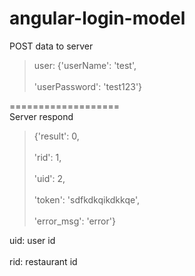 angular-login-model
===================
POST data to server<br />  

>  user: {'userName': 'test',<br />  
>         'userPassword': 'test123'}

===================          
Server respond <br />   
>{'result': 0,<br />  
>  'rid': 1,<br />  
  'uid': 2,<br />  
  'token': 'sdfkdkqikdkkqe',<br />  
  'error_msg': 'error'}<br />  

uid: user id<br />  
rid: restaurant id<br />  
